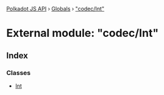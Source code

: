 [Polkadot JS API](../README.md) › [Globals](../globals.md) › ["codec/Int"](_codec_int_.md)

# External module: "codec/Int"

## Index

### Classes

* [Int](../classes/_codec_int_.int.md)
